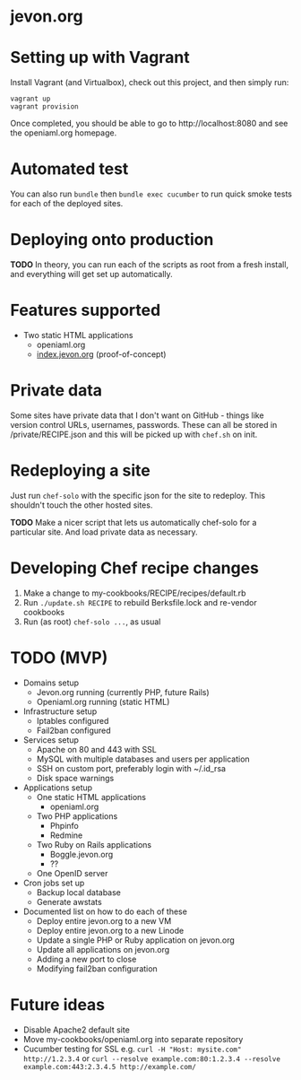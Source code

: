 jevon.org
=========

# Setting up with Vagrant

Install Vagrant (and Virtualbox), check out this project, and then simply run:

```
vagrant up
vagrant provision
```

Once completed, you should be able to go to http://localhost:8080 and see the openiaml.org homepage.

# Automated test

You can also run `bundle` then `bundle exec cucumber` to run quick smoke tests
for each of the deployed sites.

# Deploying onto production

**TODO** In theory, you can run each of the scripts as root from a fresh install,
and everything will get set up automatically.

# Features supported

- Two static HTML applications
  - openiaml.org
  - [index.jevon.org](https://github.com/soundasleep/index-html) (proof-of-concept)

# Private data

Some sites have private data that I don't want on GitHub -
things like version control URLs, usernames, passwords.
These can all be stored in /private/RECIPE.json and this
will be picked up with `chef.sh` on init.

# Redeploying a site

Just run `chef-solo` with the specific json for the site to redeploy.
This shouldn't touch the other hosted sites.

**TODO** Make a nicer script that lets us automatically chef-solo for a
particular site. And load private data as necessary.

# Developing Chef recipe changes

1. Make a change to my-cookbooks/RECIPE/recipes/default.rb
2. Run `./update.sh RECIPE` to rebuild Berksfile.lock and re-vendor cookbooks
3. Run (as root) `chef-solo ...`, as usual

# TODO (MVP)

- Domains setup
  - Jevon.org running (currently PHP, future Rails)
  - Openiaml.org running (static HTML)
- Infrastructure setup
  - Iptables configured
  - Fail2ban configured
- Services setup
  - Apache on 80 and 443 with SSL
  - MySQL with multiple databases and users per application
  - SSH on custom port, preferably login with ~/.id_rsa
  - Disk space warnings
- Applications setup
  - One static HTML applications
    - openiaml.org
  - Two PHP applications
    - Phpinfo
    - Redmine
  - Two Ruby on Rails applications
    - Boggle.jevon.org
    - ??
  - One OpenID server
- Cron jobs set up
  - Backup local database
  - Generate awstats
- Documented list on how to do each of these
  - Deploy entire jevon.org to a new VM
  - Deploy entire jevon.org to a new Linode
  - Update a single PHP or Ruby application on jevon.org
  - Update all applications on jevon.org
  - Adding a new port to close
  - Modifying fail2ban configuration

# Future ideas

- Disable Apache2 default site
- Move my-cookbooks/openiaml.org into separate repository
- Cucumber testing for SSL e.g. `curl -H "Host: mysite.com" http://1.2.3.4` or `curl --resolve example.com:80:1.2.3.4 --resolve example.com:443:2.3.4.5 http://example.com/`
